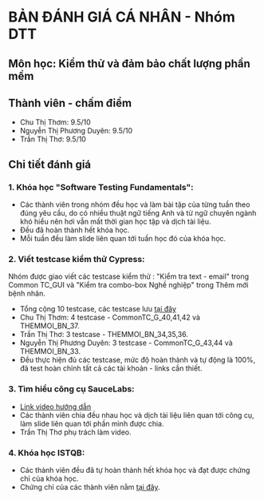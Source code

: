 # BẢN ĐÁNH GIÁ CÁ NHÂN - Nhóm DTT
## Môn học: Kiểm thử và đảm bảo chất lượng phần mềm
## Thành viên - chấm điểm
* Chu Thị Thơm: 9.5/10
* Nguyễn Thị Phương Duyên: 9.5/10
* Trần Thị Thơ: 9.5/10
## Chi tiết đánh giá
### 1. Khóa học "Software Testing Fundamentals":
* Các thành viên trong nhóm đều học và làm bài tập của từng tuần theo đúng yêu cầu, do có nhiều thuật ngữ tiếng Anh và từ ngữ chuyên ngành khó hiểu nên hơi vẫn mất thời gian học tập và dịch tài liệu. 
* Đều đã hoàn thành hết khóa học.
* Mỗi tuần đều làm slide liên quan tới tuần học đó của khóa học.
### 2. Viết testcase kiểm thử Cypress:
Nhóm được giao viết các testcase kiểm thử : "Kiểm tra text - email" trong Common TC_GUI và "Kiểm tra combo-box Nghề nghiệp" trong Thêm mới bệnh nhân. 
* Tổng cộng 10 testcase, các testcase lưu [tại đây](https://github.com/truonganhhoang/int3117-2017/tree/master/Group/DTT)
* Chu Thị Thơm: 4 testcase - CommonTC_G_40,41,42 và THEMMOI_BN_37.
* Trần Thị Thơ: 3 testcase - THEMMOI_BN_34,35,36.
* Nguyễn Thị Phương Duyên: 3 testcase - CommonTC_G_43,44 và THEMMOI_BN_33.
* Đều thực hiện đủ các testcase, mức độ hoàn thành và tự động là 100%, đã test hoàn chỉnh tất cả các tài khoản - links cần thiết.
### 3. Tìm hiểu công cụ SauceLabs:
* [Link video hướng dẫn](https://www.youtube.com/watch?v=bZhg7bHVPxk)
* Các thành viên chia đều nhau học và dịch tài liệu liên quan tới công cụ, làm slide liên quan tới phần mình được chia.
* Trần Thị Thơ phụ trách làm video.
### 4. Khóa học ISTQB:
* Các thành viên đều đã tự hoàn thành hết khóa học và đạt được chứng chỉ của khóa học.
* Chứng chỉ của các thành viên nằm [tại đây](https://github.com/truonganhhoang/int3117-2017/tree/master/istqb).

